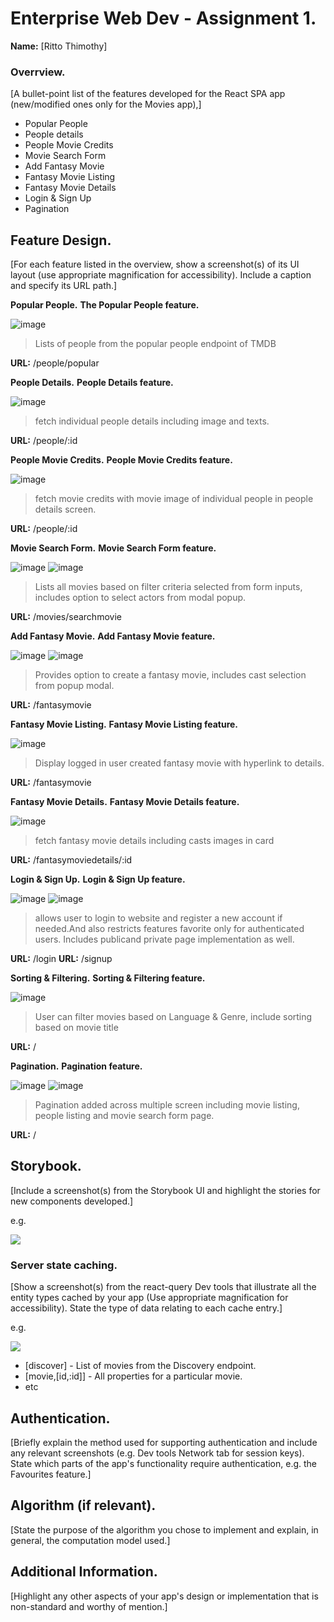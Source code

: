 # Enterprise Web Dev - Assignment 1.

__Name:__ [Ritto Thimothy]

### Overrview.

[A bullet-point list of the features developed for the React SPA app (new/modified ones only for the Movies app),]

+ Popular People
+ People details
+ People Movie Credits
+ Movie Search Form
+ Add Fantasy Movie
+ Fantasy Movie Listing
+ Fantasy Movie Details
+ Login & Sign Up
+ Pagination

## Feature Design.

[For each feature listed in the overview, show a screenshot(s) of its UI layout (use appropriate magnification for accessibility). Include a caption and specify its URL path.]

__Popular People.__
__The Popular People feature.__

![image](https://github.com/rittos/moviesApp/blob/develop/images/popular_people.png)

> Lists of people from the popular people endpoint of TMDB

__URL:__ /people/popular

__People Details.__
__People Details feature.__

![image](https://github.com/rittos/moviesApp/blob/develop/images/people_details.png)

> fetch individual people details including image and texts.

__URL:__ /people/:id

__People Movie Credits.__
__People Movie Credits feature.__

![image](https://github.com/rittos/moviesApp/blob/develop/images/people_movie_credits.png)

> fetch movie credits with movie image of individual people in people details screen.

__URL:__ /people/:id

__Movie Search Form.__
__Movie Search Form feature.__

![image](https://github.com/rittos/moviesApp/blob/develop/images/movie_search_form.png)
![image](https://github.com/rittos/moviesApp/blob/develop/images/movie_search_modal.png)

> Lists all movies based on filter criteria selected from form inputs, includes option to select actors from modal popup.

__URL:__ /movies/searchmovie


__Add Fantasy Movie.__
__Add Fantasy Movie feature.__

![image](https://github.com/rittos/moviesApp/blob/develop/images/add_fantasy_movie_image1.png)
![image](https://github.com/rittos/moviesApp/blob/develop/images/add_fantasy_movie_image2.png)

> Provides option to create a fantasy movie, includes cast selection from popup modal.

__URL:__ /fantasymovie

__Fantasy Movie Listing.__
__Fantasy Movie Listing feature.__

![image](https://github.com/rittos/moviesApp/blob/develop/images/fantasy_movie.png)

> Display logged in user created fantasy movie with hyperlink to details.

__URL:__ /fantasymovie

__Fantasy Movie Details.__
__Fantasy Movie Details feature.__

![image](https://github.com/rittos/moviesApp/blob/develop/images/fantasy_movie_details.png)

> fetch fantasy movie details including casts images in card 

__URL:__ /fantasymoviedetails/:id

__Login & Sign Up.__
__Login & Sign Up feature.__

![image](https://github.com/rittos/moviesApp/blob/develop/images/login.png)
![image](https://github.com/rittos/moviesApp/blob/develop/images/signup.png)

> allows user to login to website and register a new account if needed.And also restricts features favorite only for authenticated users. Includes publicand private page implementation as well.

__URL:__ /login
__URL:__ /signup

__Sorting & Filtering.__
__Sorting & Filtering feature.__

![image](https://github.com/rittos/moviesApp/blob/develop/images/filter_and_sort.png)

> User can filter movies based on Language & Genre, include sorting based on movie title

__URL:__ /

__Pagination.__
__Pagination feature.__

![image](https://github.com/rittos/moviesApp/blob/develop/images/movies_pagination.png)
![image](https://github.com/rittos/moviesApp/blob/develop/images/peoples_pagination.png)

> Pagination added across multiple screen including movie listing, people listing and movie search form page.

__URL:__ /


## Storybook.

[Include a screenshot(s) from the Storybook UI and highlight the stories for new components developed.]

e.g.

![][image5]


### Server state caching.

[Show a screenshot(s) from the react-query Dev tools that illustrate all the entity types cached by your app (Use appropriate magnification for accessibility). State the type of data relating to each cache entry.]

e.g.

![][image4]

+ [discover] - List of movies from the Discovery endpoint.
+ [movie,[id,:id]] - All properties for a particular movie.
+ etc

## Authentication.

[Briefly explain the method used for supporting authentication and include any relevant screenshots (e.g. Dev tools Network tab for session keys). State which parts of the app's functionality require authentication, e.g. the Favourites feature.]

## Algorithm (if relevant).

[State the purpose of the algorithm you chose to implement and explain, in general, the computation model used.]

## Additional Information.

[Highlight any other aspects of your app's design or implementation that is non-standard and worthy of mention.]

[image1]: ./images/image1.png
[image2]: ./images/image2.png
[image3]: ./images/image3.png
[image4]: ./images/image4.png
[image5]: ./images/image5.png